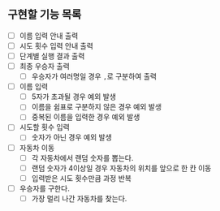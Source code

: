 ## 구현할 기능 목록

- [ ] 이름 입력 안내 출력
- [ ] 시도 횟수 입력 안내 출력
- [ ] 단계별 실행 결과 출력
- [ ] 최종 우승자 출력
    - [ ] 우승자가 여러명일 경우 `,`로 구분하여 출력
- [ ] 이름 입력
    - [ ] 5자가 초과될 경우 예외 발생
    - [ ] 이름을 쉼표로 구분하지 않은 경우 예외 발생
    - [ ] 중복된 이름을 입력한 경우 예외 발생
- [ ] 시도할 횟수 입력
    - [ ] 숫자가 아닌 경우 예외 발생
- [ ] 자동차 이동
    - [ ] 각 자동차에서 랜덤 숫자를 뽑는다.
    - [ ] 랜덤 숫자가 4이상일 경우 자동차의 위치를 앞으로 한 칸 이동
    - [ ] 입력받은 시도 횟수만큼 과정 반복
- [ ] 우승자를 구한다.
    - [ ] 가장 멀리 나간 자동차를 찾는다.